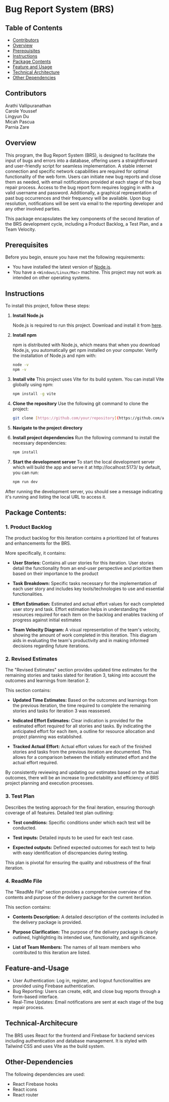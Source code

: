 # Bug Report System (BRS) 

## Table of Contents
- [Contributors](#contributors)
- [Overview](#overview)
- [Prerequisites](#prerequisites)
- [Instructions](#Instructions)
- [Package Contents](#package-contents)
- [Feature and Usage](#Feature-and-Usage)
- [Technical Architecture](#Technical-Architecture)
- [Other Dependencies](#Other-Dependencies)
  

## Contributors
Arathi Vallipuranathan  
Carole Youssef  
Lingyun Du  
Micah Pascua  
Parnia Zare  

## Overview

This program, the Bug Report System (BRS), is designed to facilitate the input of bugs and errors into a database, offering users a straightforward and user-friendly script for seamless implementation. A stable internet connection and specific network capabilities are required for optimal functionality of the web form. Users can initiate new bug reports and close them as needed, with email notifications provided at each stage of the bug repair process. Access to the bug report form requires logging in with a valid username and password. Additionally, a graphical representation of past bug occurrences and their frequency will be available. Upon bug resolution, notifications will be sent via email to the reporting developer and any other involved parties.

This package encapsulates the key components of the second iteration of the BRS development cycle, including a Product Backlog, a Test Plan, and a Team Velocity.
## Prerequisites

Before you begin, ensure you have met the following requirements:
* You have installed the latest version of [Node.js](https://nodejs.org/).
* You have a `<Windows/Linux/Mac>` machine. This project may not work as intended on other operating systems.
  
## Instructions
To install this project, follow these steps:

1. **Install Node.js**

   Node.js is required to run this project. Download and install it from [here](https://nodejs.org/).

2. **Install npm**

   npm is distributed with Node.js, which means that when you download Node.js, you automatically get npm installed on your computer. Verify the installation of Node.js and npm with:

   ```bash
   node -v
   npm -v
   
3.  **Install vite**
   This project uses Vite for its build system. You can install Vite globally using npm:
      ```bash
      npm install -g vite

5. **Clone the repository**
   Use the following git command to clone the project:
    ```bash
   git clone [https://github.com/your/repository](https://github.com/avallip443/cps406.git)
   
7. **Navigate to the project directory**
8. **Install project dependencies**
   Run the following command to install the necessary dependencies:
    ```bash
    npm install
10. **Start the development server**
    To start the local development server which will build the app and serve it at  http://localhost:5173/ by default, you can run:
      ```bash
     npm run dev
  After running the development server, you should see a message indicating it's running and listing the local URL to access it.

## Package Contents:

### **1. Product Backlog**

The product backlog for this iteration contains a prioritized list of features and enhancements for the BRS.  

More specifically, it contains: 

- **User Stories:** Contains all user stories for this iteration. User stories detail the functionality from an end-user perspective and prioritize them based on their importance to the product

- **Task Breakdown:** Specific tasks necessary for the implementation of each user story and includes key tools/technologies to use and essential functionalities.

- **Effort Estimation:** Estimated and actual effort values for each completed user story and task. Effort estimation helps in understanding the resources required for each item on the backlog and enables tracking of progress against initial estimates

- **Team Velocity Diagram:** A visual representation of the team's velocity, showing the amount of work completed in this iteration. This diagram aids in evaluating the team's productivity and in making informed decisions regarding future iterations.

 
### **2. Revised Estimates**

The "Revised Estimates" section provides updated time estimates for the remaining stories and tasks slated for iteration 3, taking into account the outcomes and learnings from iteration 2.

This section contains:
- **Updated Time Estimates:** Based on the outcomes and learnings from the previous iteration, the time required to complete the remaining stories and tasks for iteration 3 was reassesed.

- **Indicated Effort Estimates:** Clear indication is provided for the estimated effort required for all stories and tasks. By indicating the anticipated effort for each item, a outline for resource allocation and project planning was established.

- **Tracked Actual Effort:** Actual effort values for each of the finished stories and tasks from the previous iteration are documented. This allows for a comparison between the initially estimated effort and the actual effort required.

By consistently reviewing and updating our estimates based on the actual outcomes, there will be an increase to predictability and efficiency of BRS project planning and execution processes.


### **3. Test Plan**  

Describes the testing approach for the final iteration, ensuring thorough coverage of all features. Detailed test plan outlining:  

- **Test conditions:** Specific conditions under which each test will be conducted.

- **Test inputs:** Detailed inputs to be used for each test case.

- **Expected outputs:** Defined expected outcomes for each test to help with easy identification of discrepancies during testing.  

This plan is pivotal for ensuring the quality and robustness of the final iteration.  

### **4. ReadMe File**

The "ReadMe File" section provides a comprehensive overview of the contents and purpose of the delivery package for the current iteration.

This section contains:

- **Contents Description:** A detailed description of the contents included in the delivery package is provided. 

- **Purpose Clarification:** The purpose of the delivery package is clearly outlined, highlighting its intended use, functionality, and significance.

- **List of Team Members:** The names of all team members who contributed to this iteration are listed.

## Feature-and-Usage
- User Authentication: Log in, register, and logout functionalities are provided using Firebase authentication.
- Bug Reporting: Users can create, edit, and close bug reports through a form-based interface.
- Real-Time Updates: Email notifications are sent at each stage of the bug repair process.

## Technical-Architecure
The BRS uses React for the frontend and Firebase for backend services including authentication and database management. It is styled with Tailwind CSS and uses Vite as the build system.

## Other-Dependencies
The following dependencies are used:
- React Firebase hooks
- React icons
- React router














